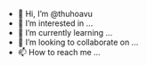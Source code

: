 - 👋 Hi, I’m @thuhoavu
- 👀 I’m interested in ...
- 🌱 I’m currently learning ...
- 💞️ I’m looking to collaborate on ...
- 📫 How to reach me ...

<!---
thuhoavu/thuhoavu is a ✨ special ✨ repository because its `README.md` (this file) appears on your GitHub profile.
You can click the Preview link to take a look at your changes.
--->
